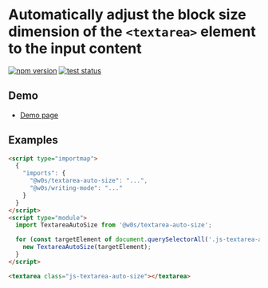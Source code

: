 # Automatically adjust the block size dimension of the `<textarea>` element to the input content

[![npm version](https://badge.fury.io/js/%40w0s%2Ftextarea-auto-size.svg)](https://www.npmjs.com/package/@w0s/textarea-auto-size)
[![test status](https://github.com/SaekiTominaga/frontend/actions/workflows/textarea-auto-size-test.yml/badge.svg)](https://github.com/SaekiTominaga/frontend/actions/workflows/textarea-auto-size-test.yml)

## Demo

- [Demo page](https://saekitominaga.github.io/frontend/packages/textarea-auto-size/demo/)

## Examples

```HTML
<script type="importmap">
  {
    "imports": {
      "@w0s/textarea-auto-size": "...",
      "@w0s/writing-mode": "..."
    }
  }
</script>
<script type="module">
  import TextareaAutoSize from '@w0s/textarea-auto-size';

  for (const targetElement of document.querySelectorAll('.js-textarea-auto-size')) {
    new TextareaAutoSize(targetElement);
  }
</script>

<textarea class="js-textarea-auto-size"></textarea>
```
